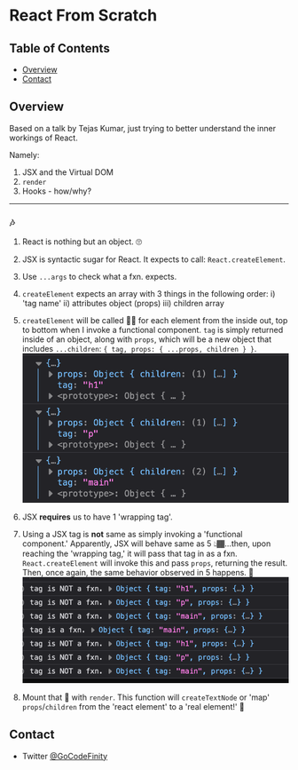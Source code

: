 # React From Scratch

## Table of Contents

- [Overview](#overview)
- [Contact](#contact)

## Overview

Based on a talk by Tejas Kumar, just trying to better understand the inner workings of React.

Namely:

1. JSX and the Virtual DOM
2. `render`
3. Hooks - how/why?

---

### 🎶

1. React is nothing but an object. 🙄
2. JSX is syntactic sugar for React. It expects to call: `React.createElement`.
3. Use `...args` to check what a fxn. expects.
4. `createElement` expects an array with 3 things in the following order:
   i) 'tag name'
   ii) attributes object (props)
   iii) children array
5. `createElement` will be called 🤙🏾 for each element from the inside out, top to bottom when I invoke a functional component. `tag` is simply returned inside of an object, along with `props`, which will be a new object that includes `...children`: `{ tag, props: { ...props, children } }`. ![`console.log` of `element` with `tag`, `props` and `children` args](./images/1.png)

6. JSX **requires** us to have 1 'wrapping tag'.
7. Using a JSX tag is **not** same as simply invoking a 'functional component.' Apparently, JSX will behave same as 5 👆🏾...then, upon reaching the 'wrapping tag,' it will pass that tag in as a fxn. `React.createElement` will invoke this and pass `props`, returning the result. Then, once again, the same behavior observed in 5 happens. 🤔 ![`console.log` of JSX element](./images/2.png)
8. Mount that 💩 with `render`. This function will `createTextNode` or 'map' `props`/`children` from the 'react element' to a 'real element!' 🤯

## Contact

- Twitter [@GoCodeFinity](https://twitter.com/GoCodeFinity)
